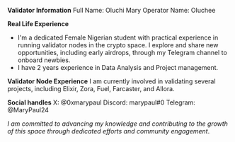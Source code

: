 **Validator Information** 
Full Name: Oluchi Mary
Operator Name: Oluchee

**Real Life Experience**
- I'm a dedicated Female Nigerian student with practical experience in running validator nodes in the crypto space.
I explore and share new opportunities, including early airdrops, through my Telegram channel to onboard newbies.
- I have 2 years experience in Data Analysis and Project management.

**Validator Node Experience**
I am currently involved in validating several projects, including Elixir, Zora, Fuel, Farcaster, and Allora.


**Social handles**
X: @0xmarypaul
Discord: marypaul#0
Telegram: @MaryPaul24


*I am committed to advancing my knowledge and contributing to the growth of this space through dedicated efforts and
community engagement*.
